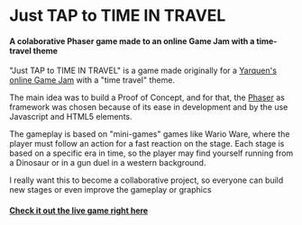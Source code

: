 # Just TAP to TIME IN TRAVEL
#### A colaborative Phaser game made to an online Game Jam with a time-travel theme

"Just TAP to TIME IN TRAVEL" is a game made originally for a [Yarquen's online Game Jam](https://www.youtube.com/watch?v=GJcB-tKWsJE) with a "time travel" theme.

The main idea was to build a Proof of Concept, and for that, the [Phaser](http://phaser.io/) as framework was chosen because of its ease in development and by the use Javascript and HTML5 elements.

The gameplay is based on "mini-games" games like Wario Ware, where the player must follow an action for a fast reaction on the stage. Each stage is based on a specific era in time, so the player may find yourself running from a Dinosaur or in a gun duel in a western background.

I really want this to become a collaborative project, so everyone can build new stages or even improve the gameplay or graphics

#### [Check it out the live game right here](https://mariotoledo.github.io/just-tap-to-travel-in-time/)
